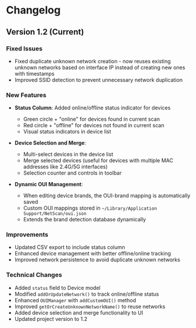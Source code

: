 # Changelog

## Version 1.2 (Current)

### Fixed Issues
- Fixed duplicate unknown network creation - now reuses existing unknown networks based on interface IP instead of creating new ones with timestamps
- Improved SSID detection to prevent unnecessary network duplication

### New Features
- **Status Column**: Added online/offline status indicator for devices
  - Green circle + "online" for devices found in current scan
  - Red circle + "offline" for devices not found in current scan
  - Visual status indicators in device list

- **Device Selection and Merge**: 
  - Multi-select devices in the device list
  - Merge selected devices (useful for devices with multiple MAC addresses like 2.4G/5G interfaces)
  - Selection counter and controls in toolbar

- **Dynamic OUI Management**:
  - When editing device brands, the OUI-brand mapping is automatically saved
  - Custom OUI mappings stored in `~/Library/Application Support/NetScan/oui.json`
  - Extends the brand detection database dynamically

### Improvements
- Updated CSV export to include status column
- Enhanced device management with better offline/online tracking
- Improved network persistence to avoid duplicate unknown networks

### Technical Changes
- Added `status` field to Device model
- Modified `addOrUpdateNetwork()` to track online/offline status
- Enhanced `OUIManager` with `addCustomOUI()` method
- Improved `getOrCreateUnknownNetworkName()` to reuse networks
- Added device selection and merge functionality to UI
- Updated project version to 1.2